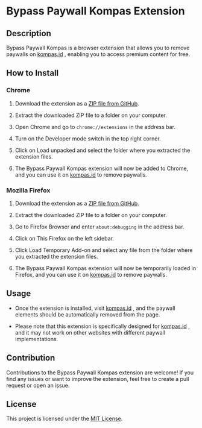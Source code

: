 # Bypass Paywall Kompas Extension

## Description

Bypass Paywall Kompas is a browser extension that allows you to remove paywalls on [kompas.id](https://www.kompas.id/)
, enabling you to access premium content for free.

## How to Install

### Chrome

1. Download the extension as a [ZIP file from GitHub](https://github.com/arsyakaukabi/bypass-paywall-kompas/archive/refs/heads/main.zip).

2. Extract the downloaded ZIP file to a folder on your computer.

3. Open Chrome and go to `chrome://extensions` in the address bar.

4. Turn on the Developer mode switch in the top right corner.

5. Click on Load unpacked and select the folder where you extracted the extension files.

6. The Bypass Paywall Kompas extension will now be added to Chrome, and you can use it on [kompas.id](https://www.kompas.id/)
 to remove paywalls.

### Mozilla Firefox

1. Download the extension as a [ZIP file from GitHub](https://github.com/arsyakaukabi/bypass-paywall-kompas/archive/refs/heads/main.zip).

2. Extract the downloaded ZIP file to a folder on your computer.

3. Go to Firefox Browser and enter `about:debugging` in the address bar.

4. Click on This Firefox on the left sidebar.

5. Click Load Temporary Add-on and select any file from the folder where you extracted the extension files.

6. The Bypass Paywall Kompas extension will now be temporarily loaded in Firefox, and you can use it on [kompas.id](https://www.kompas.id/)
 to remove paywalls.

## Usage

- Once the extension is installed, visit [kompas.id](https://www.kompas.id/)
, and the paywall elements should be automatically removed from the page.

- Please note that this extension is specifically designed for [kompas.id](https://www.kompas.id/)
, and it may not work on other websites with different paywall implementations.

## Contribution

Contributions to the Bypass Paywall Kompas extension are welcome! If you find any issues or want to improve the extension, feel free to create a pull request or open an issue.

## License

This project is licensed under the [MIT License](LICENSE).
